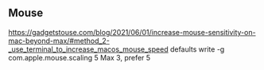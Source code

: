 ## Mouse
https://gadgetstouse.com/blog/2021/06/01/increase-mouse-sensitivity-on-mac-beyond-max/#method_2-_use_terminal_to_increase_macos_mouse_speed
defaults write -g com.apple.mouse.scaling 5
Max 3, prefer 5
